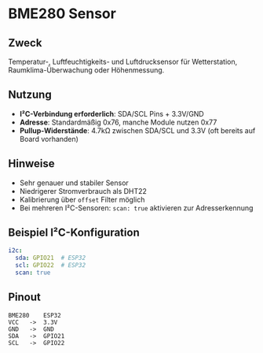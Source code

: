 # BME280 Sensor

## Zweck
Temperatur-, Luftfeuchtigkeits- und Luftdrucksensor für Wetterstation, Raumklima-Überwachung oder Höhenmessung.

## Nutzung
- **I²C-Verbindung erforderlich**: SDA/SCL Pins + 3.3V/GND
- **Adresse**: Standardmäßig 0x76, manche Module nutzen 0x77
- **Pullup-Widerstände**: 4.7kΩ zwischen SDA/SCL und 3.3V (oft bereits auf Board vorhanden)

## Hinweise
- Sehr genauer und stabiler Sensor
- Niedrigerer Stromverbrauch als DHT22
- Kalibrierung über `offset` Filter möglich
- Bei mehreren I²C-Sensoren: `scan: true` aktivieren zur Adresserkennung

## Beispiel I²C-Konfiguration
```yaml
i2c:
  sda: GPIO21  # ESP32
  scl: GPIO22  # ESP32
  scan: true
```

## Pinout
```
BME280    ESP32
VCC   ->  3.3V
GND   ->  GND
SDA   ->  GPIO21
SCL   ->  GPIO22
```
